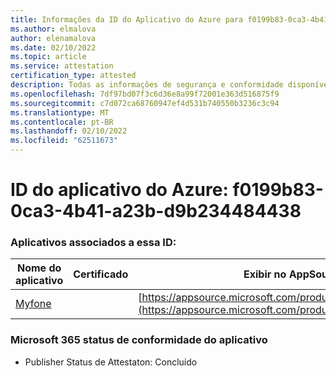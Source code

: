 ```yaml
---
title: Informações da ID do Aplicativo do Azure para f0199b83-0ca3-4b41-a23b-d9b234484438
ms.author: elmalova
author: elenamalova
ms.date: 02/10/2022
ms.topic: article
ms.service: attestation
certification_type: attested
description: Todas as informações de segurança e conformidade disponíveis para f0199b83-0ca3-4b41-a23b-d9b234484438.
ms.openlocfilehash: 7df97bd07f3c6d36e8a99f72001e363d516875f9
ms.sourcegitcommit: c7d072ca68760947ef4d531b740550b3236c3c94
ms.translationtype: MT
ms.contentlocale: pt-BR
ms.lasthandoff: 02/10/2022
ms.locfileid: "62511673"
---
```

# <a name="azure-app-id-f0199b83-0ca3-4b41-a23b-d9b234484438"></a>ID do aplicativo do Azure: f0199b83-0ca3-4b41-a23b-d9b234484438


### <a name="apps-associated-with-this-id"></a>Aplicativos associados a essa ID:
| **Nome do aplicativo** | **Certificado** | **Exibir no AppSource** |
|--------------|---------------|-----------------------|
| [Myfone](https://docs.microsoft.com/microsoft-365-app-certification/forward/WA200000716) |  | [https://appsource.microsoft.com/product/office/WA200000716](https://appsource.microsoft.com/product/office/WA200000716) |

### <a name="microsoft-365-app-compliance-status"></a>Microsoft 365 status de conformidade do aplicativo
- Publisher Status de Attestaton: Concluído
